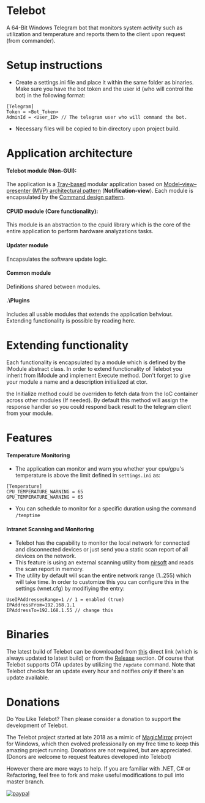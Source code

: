 # Telebot
A 64-Bit Windows Telegram bot that monitors system activity such as utilization and temperature and reports them to the client upon request (from commander).

# Setup instructions
 - Create a settings.ini file and place it within the same folder as binaries. Make sure you have the bot token and the user id (who will control the bot) in the following format:
 
 ```
[Telegram]
Token = <Bot_Token>
AdminId = <User_ID> // The telegram user who will command the bot.
```

- Necessary files will be copied to bin directory upon project build.

# Application architecture

#### Telebot module (Non-GUI):
The application is a [Tray-based](https://docs.microsoft.com/en-us/windows/win32/shell/notification-area) modular application based on [Model–view–presenter (MVP) architectural pattern](https://en.wikipedia.org/wiki/Model%E2%80%93view%E2%80%93presenter) (**Notification-view**). Each module is encapsulated by the [Command design pattern](https://en.wikipedia.org/wiki/Command_pattern).

#### CPUID module (Core functionality):
This module is an abstraction to the cpuid library which is the core of the entire application to perform hardware analyzations tasks.

#### Updater module
Encapsulates the software update logic.

#### Common module
Definitions shared between modules.

#### .\Plugins
Includes all usable modules that extends the application behviour. Extending functionality is possible by reading here.

# Extending functionality
Each functionality is encapsulated by a module which is defined by the IModule abstract class. In order to extend functionality of Telebot you inherit from IModule and implement Execute method. Don't forget to give your module a name and a description initialized at ctor.

the Initialize method could be overriden to fetch data from the IoC container across other modules (If needed). By default this method will assign the response handler so you could respond back result to the telegram client from your module.

# Features
#### Temperature Monitoring
- The application can monitor and warn you whether your cpu/gpu's temperature is above the limit defined in `settings.ini` as:

```
[Temperature]
CPU_TEMPERATURE_WARNING = 65 
GPU_TEMPERATURE_WARNING = 65
```

- You can schedule to monitor for a specific duration using the command `/temptime`
#### Intranet Scanning and Monitoring 
- Telebot has the capability to monitor the local network for connected and disconnected devices or just send you a static scan report of all devices on the network.
- This feature is using an external scanning utility from [nirsoft](http://www.nirsoft.net/utils/wireless_network_watcher.html) and reads the scan report in memory.
- The utility by default will scan the entire network range (1..255) which will take time. In order to customize this you can configure this in the settings (wnet.cfg) by modifiying the entry:
```
UseIPAddressesRange=1 // 1 = enabled (true)
IPAddressFrom=192.168.1.1
IPAddressTo=192.168.1.55 // change this
```
# Binaries
The latest build of Telebot can be downloaded from [this](https://raw.githubusercontent.com/jdahan91/Telebot/master/Telebot/Update/Release.zip) direct link (which is always updated to latest build) or from the [Release](https://github.com/jdahan91/Telebot/releases) section. Of course that Telebot supports OTA updates by utilizing the `/update` command.
Note that Telebot checks for an update every hour and notifies *only* if there's an update available.

# Donations
Do You Like Telebot?
Then please consider a donation to support the development of Telebot.

The Telebot project started at late 2018 as a mimic of [MagicMirror](https://magicmirror.builders/) project for Windows, which then evolved professionally on my free time to keep this amazing project running. Donations are not required, but are appreciated. (Donors are welcome to request features developed into Telebot)

However there are more ways to help. If you are familiar with .NET, C# or Refactoring, feel free to fork and make useful modifications to pull into master branch.

[![paypal](https://www.paypalobjects.com/en_US/IL/i/btn/btn_donateCC_LG.gif)](https://www.paypal.com/cgi-bin/webscr?cmd=_donations&business=LKNNJLAD48V7G&item_name=Telebot+development+support&currency_code=ILS&source=url)
